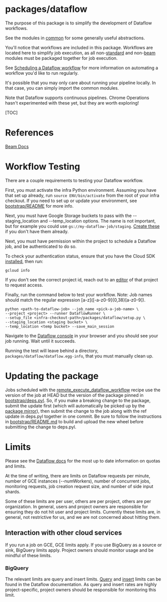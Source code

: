 # packages/dataflow

The purpose of this package is to simplify the development of Dataflow
workflows.

See the modules in [common](./common/README.md) for some generally useful
abstractions.

You'll notice that workflows are included in this package. Workflows are located
here to simplify job execution, as all non-[standard](https://beam.apache.org/documentation/)
and non-[beam](https://beam.apache.org/documentation/) modules must be packaged
together for job execution.

See
[Scheduling a Dataflow workflow](https://chromium.googlesource.com/infra/infra/+/master/doc/users/event_pipeline.md#scheduling-a-dataflow-workflow)
for more information on automating a workflow you'd like to run regularly.

It's possible that you may only care about running your pipeline locally. In
that case, you can simply import the common modules.

Note that Dataflow supports continuous pipelines. Chrome Operations hasn't
experimented with these yet, but they are worth exploring!

[TOC]

# References

[Beam Docs](https://beam.apache.org/documentation/)

# Workflow Testing

There are a couple requirements to testing your Dataflow workflow.

First, you must activate the infra Python environment. Assuming you have that
set up already, run `source ENV/bin/activate` from the root of your infra
checkout. If you need to set up or update your environment, see
[bootstrap/README](../../bootstrap/README.md) for more info.

Next, you must have Google Storage buckets to pass with the --staging_location
and --temp_location options. The name is not important, but for example you
could use `gs://my-dataflow-job/staging`. [Create these](https://cloud.google.com/storage/docs/creating-buckets)
if you don't have them already.

Next, you must have permission within the project to schedule a Dataflow job,
and be authenticated to do so.

To check your
authentication status, ensure that you have the Cloud SDK
[installed](https://cloud.google.com/sdk/docs/quickstarts), then run:

```
gcloud info
```

If you don't see the correct project id, reach out to an
[editor](https://pantheon.corp.google.com/iam-admin/iam) of that project to
request access.

Finally, run the command below to test your workflow. Note: Job names should
match the regular expression [a-z]\([-a-z0-9]{0,38}[a-z0-9]).

```
python <path-to-dataflow-job> --job_name <pick-a-job-name> \
--project <project> --runner DataflowRunner \
--setup_file <infra-checkout-path>/packages/dataflow/setup.py \
--staging_location <staging bucket> \
--temp_location <temp bucket> --save_main_session
```
Navigate to the [Dataflow console](https://console.cloud.google.com/project) in
your browser and you should see your job running. Wait until it succeeds.

Running the test will leave behind a directory,
`packages/dataflow/dataflow.egg-info`, that you must manually clean up.

# Updating the package

Jobs scheduled with the
[remote_execute_dataflow_workflow](../../recipes/recipes/remove_execute_dataflow_workflow.py)
recipe use the version of the job at HEAD but the version of the package pinned
in [bootstrap/deps.pyl](../../bootstrap/deps.pyl). So, if you make a breaking
change to the package, submit the update first (which will automatically be
picked up by the [package
mirror](https://chromium.googlesource.com/infra/infra/packages/dataflow/)),
then submit the change to the job along with the ref update in deps.pyl together
in one commit. Be sure to follow the instructions in [bootstrap/README.md](../../bootstrap/README.md)
to build and upload the new wheel before submitting the change to deps.pyl.

# Limits

Please see the [Dataflow docs](https://cloud.google.com/dataflow/quotas) for the
most up to date information on quotas and limits.

At the time of writing, there are limits on Dataflow requests per minute, number
of GCE instances (--numWorkers), number of concurrent jobs, monitoring requests,
job creation request size, and number of side input shards.

Some of these limits are per user, others are per project, others are per
organization. In general, users and project owners are responsible for ensuring
they do not hit user and project limits. Currently these limits are, in general,
not restrictive for us, and we are not concerned about hitting them.

## Interaction with other cloud services

If you run a job on GCE, GCE limits apply. If you use BigQuery as a source or
sink, BigQuery limits apply. Project owners should monitor usage and be mindful
of these limits.

### BigQuery

The relevant limits are query and insert limits.
[Query](https://cloud.google.com/bigquery/quotas#queries) and
[insert](https://cloud.google.com/bigquery/quotas#streaminginserts) limits can
be found in the Dataflow documentation. As query and insert rates are highly
project-specific, project owners should be responsible for monitoring this
limit.
